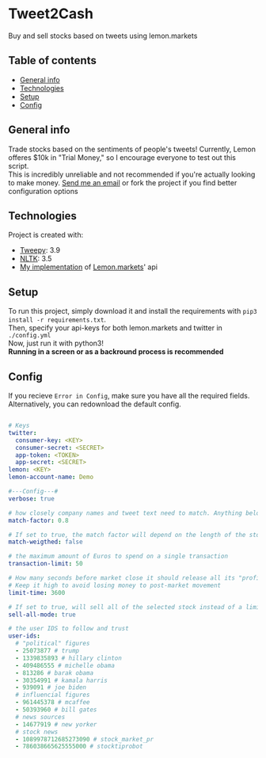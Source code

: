 # Tweet2Cash
 Buy and sell stocks based on tweets using lemon.markets

## Table of contents
* [General info](#general-info)
* [Technologies](#technologies)
* [Setup](#setup)
* [Config](#config)

## General info
Trade stocks based on the sentiments of people's tweets! Currently, Lemon offeres $10k in "Trial Money," so I encourage everyone to test out this script. <br>
This is incredibly unreliable and not recommended if you're actually looking to make money. [Send me an email](mailto:contact@leibmann.org) or fork the project if you find better configuration options
	
## Technologies
Project is created with:
* [Tweepy](https://pypi.org/project/tweepy/): 3.9
* [NLTK](https://www.nltk.org/): 3.5
* [My implementation](https://github.com/Pop101/Lemon) of [Lemon.markets](lemon.markets)' api
	
## Setup
To run this project, simply download it and install the requirements with `pip3 install -r requirements.txt`. <br>
Then, specify your api-keys for both lemon.markets and twitter in `./config.yml` <br>
Now, just run it with python3! <br>
<b>Running in a screen or as a backround process is recommended</b>

## Config
If you recieve `Error in Config`, make sure you have all the required fields. Alternatively, you can redownload the default config.
```yml

# Keys
twitter:
  consumer-key: <KEY>
  consumer-secret: <SECRET>
  app-token: <TOKEN>
  app-secret: <SECRET>
lemon: <KEY>
lemon-account-name: Demo

#---Config---#
verbose: true

# how closely company names and tweet text need to match. Anything below 1.4 is fine.
match-factor: 0.8

# If set to true, the match factor will depend on the length of the stock's name. A value of 4-6 is fine for this
match-weigthed: false

# the maximum amount of Euros to spend on a single transaction
transaction-limit: 50

# How many seconds before market close it should release all its "profit orders."
# Keep it high to avoid losing money to post-market movement
limit-time: 3600

# If set to true, will sell all of the selected stock instead of a limited number
sell-all-mode: true

# the user IDS to follow and trust
user-ids:
  # "political" figures
  - 25073877 # trump
  - 1339835893 # hillary clinton
  - 409486555 # michelle obama
  - 813286 # barak obama
  - 30354991 # kamala harris
  - 939091 # joe biden
  # influencial figures
  - 961445378 # mcaffee
  - 50393960 # bill gates
  # news sources
  - 14677919 # new yorker
  # stock news
  - 1089978712685273090 # stock_market_pr
  - 786038665625555000 # stocktiprobot
```
